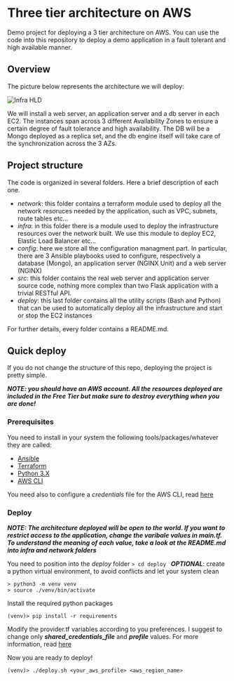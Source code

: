 # Three tier architecture on AWS
Demo project for deploying a 3 tier architecture on AWS. You can use the code into this repository to deploy a demo
application in a fault tolerant and high available manner.

## Overview
The picture below represents the architecture we will deploy:

![Infra HLD](./infra/img/infra.jpg)

We will install a web server, an application server and a db server in each EC2. The instances span across 3 different
Availability Zones to ensure a certain degree of fault tolerance and high availability. The DB will be a Mongo deployed
as a replica set, and the db engine itself will take care of the synchronization across the 3 AZs.

## Project structure

The code is organized in several folders. Here a brief description of each one.
- *network*: this folder contains a terraform module used to deploy all the network resoruces needed by the application,
such as VPC, subnets, route tables etc...
- *infra*: in this folder there is a module used to deploy the infrastructure resources over the network built. We use this
module to deploy EC2, Elastic Load Balancer etc...
- *config*: here we store all the configuration managment part. In particular, there are 3 Ansible playbooks used to
configure, respectively a database (Mongo), an application server (NGINX Unit) and a web server (NGINX)
- *src*: this folder contains the real web server and application server source code, nothing more complex than two Flask 
application with a trivial RESTful API.
- *deploy*: this last folder contains all the utility scripts (Bash and Python) that can be used to automatically deploy 
all the infrastructure and start or stop the EC2 instances

For further details, every folder contains a README.md.

## Quick deploy
If you do not change the structure of this repo, deploying the project is pretty simple.

***NOTE: you should have an AWS account. All the resources deployed are included in the Free Tier but make sure to destroy everything when you are done!***

### Prerequisites
You need to install in your system the following tools/packages/whatever they are called:
- [Ansible](https://docs.ansible.com/ansible/latest/installation_guide/intro_installation.html)
- [Terraform](https://learn.hashicorp.com/tutorials/terraform/install-cli)
- [Python 3.X](https://www.python.org/downloads/)
- [AWS CLI](https://docs.aws.amazon.com/cli/latest/userguide/install-cliv2-linux.html#cliv2-linux-prereq)

You need also to configure a *credentials* file for the AWS CLI, read [here](https://docs.aws.amazon.com/cli/latest/userguide/cli-configure-files.html)

### Deploy

***NOTE: The architecture deployed will be open to the world. If you want to restrict access to the application, change the varibale values in main.tf. To understand the meaning of each value, take a look at the README.md into infra and network folders***

You need to position into the *deploy* folder
```> cd deploy ```
***OPTIONAL***: create a python virtual environment, to avoid conflicts and let your system clean
```
> python3 -m venv venv
> source ./venv/bin/activate
```
Install the required python packages
```
(venv)> pip install -r requirements
```
Modify the provider.tf variables according to you preferences. I suggest to change only ***shared_credentials_file***
and ***profile*** values. For more information, read [here](https://registry.terraform.io/providers/hashicorp/aws/latest/docs)

Now you are ready to deploy!
```
(venv)> ./deploy.sh <your_aws_profile> <aws_region_name>
```